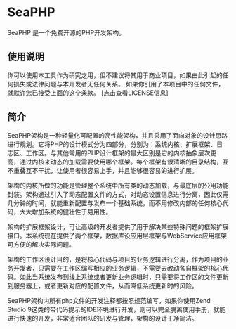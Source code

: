 SeaPHP
===================================
SeaPHP 是一个免费开源的PHP开发架构。

使用说明
-----------------------------------
你可以使用本工具作为研究之用，但不建议将其用于商业项目，如果由此引起的任何损失或法律问题与本开发者无任何关系。
如果你引用了本项目中的任何文件，就默许您已接受上面的这个条款。
[点击查看LICENSE信息]

简介
-----------------------------------
SeaPHP架构是一种轻量化可配置的高性能架构，并且采用了面向对象的设计思路进行规划。它将PHP的设计模式分为四部分，分别为：系统内核、扩展框架、日志区、工作区。与其他常用的PHP设计框架的最大区别是它的内核抽象层次更高，通过内核来动态的加载需要使用哪个框架。每个框架有很清晰的目录结构，互不重叠互不干扰，让使用者很容易上手，并且能够很容易的进行扩展。

架构的内核所做的功能是管理整个系统中所有类的动态加载，与最底层的公用功能封装。架构通过引入了动态配置文件的方式，对动态设置信息进行分离，因此仅需几分钟的时间，就能重新配置与发布一个基础系统，而不用修改内部的任何核心代码，大大增加系统的健壮性于易用性。

架构的扩展框架设计，可让高级的开发者提供了用于解决某些特殊问题的框架扩展接口。本系统现在提供了两个框架，数据库设应用层框架与WebService应用框架可方便的解决实际问题。

架构的工作区设计目的，是将核心代码与项目的业务逻辑进行分离，作为项目的业务开发者，只需要在工作区编写相应的业务逻辑，不需要去改动各自框架的核心代码。如此当系统发布到线上系统或者更新业务逻辑时，只需要将工作区的文件更新到服务器上，或者更新对应的配置文件，从而降低系统更新时的风险。

SeaPHP架构内所有php文件的开发注释都按照规范编写，如果你使用Zend Studio 9这类的带代码提示的IDE环境进行开发，则可以完全脱离使用手册，就能进行快速的开发，非常适合团队的研发与管理，架构的设计干净简洁。